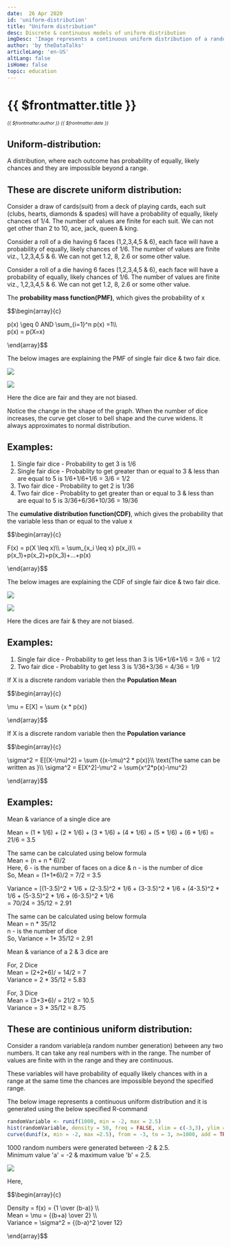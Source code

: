 ```yaml
---
date:  26 Apr 2020
id: 'uniform-distribution'
title: "Uniform distribution"
desc: Discrete & continuous models of uniform distribution
imgDesc: 'Image represents a continuous uniform distribution of a random numbers'
author: 'by theDataTalks'
articleLang: 'en-US'
altLang: false
isHome: false
topic: education
---
```


# {{ $frontmatter.title }}
<i style="font-size: 0.75em;"> {{ $frontmatter.author }} {{ $frontmatter.date }} </i>

## Uniform-distribution:
A distribution, where each outcome has probability of equally, likely chances and they are impossible beyond a range.

## These are discrete uniform distribution:

Consider a draw of cards(suit) from a deck of playing cards, each suit (clubs, hearts, diamonds & spades) will have a probability of equally, likely chances of 1/4.
The number of values are finite for each suit. We can not get other than 2 to 10, ace, jack, queen & king. 

Consider a roll of a die having 6 faces (1,2,3,4,5 & 6), each face will have a probability of equally, likely chances of 1/6.
The number of values are finite viz., 1,2,3,4,5 & 6. We can not get 1.2, 8, 2.6 or some other value.

Consider a roll of a die having 6 faces (1,2,3,4,5 & 6), each face will have a probability of equally, likely chances of 1/6.
The number of values are finite viz., 1,2,3,4,5 & 6. We can not get 1.2, 8, 2.6 or some other value.

The **probability mass function(PMF)**, which gives the probability of x

$$\begin{array}{c}

p(x) \geq 0     AND     \sum_{i=1}^n p(x) =1\\\      
p(x) = p(X=x)

\end{array}$$

The below images are explaining the PMF of single fair dice & two fair dice.

![](/img/education/uniform-distribution/single-fair-dice-pmf.png)

![](/img/education/uniform-distribution/two-fair-dice-pmf.png)

Here the dice are fair and they are not biased. 

Notice the change in the shape of the graph. When the number of dice increases, the curve get closer to bell shape and the curve widens.
It always approximates to normal distribution.


## Examples:
1. Single fair dice - Probability to get 3 is 1/6
2. Single fair dice - Probablity to get greater than or equal to 3 & less than are equal to 5 is 1/6+1/6+1/6 = 3/6 = 1/2
3. Two fair dice - Probability to get 2 is 1/36
4. Two fair dice - Probablity to get greater than or equal to 3 & less than are equal to 5 is 3/36+6/36+10/36 = 19/36

The **cumulative distribution function(CDF)**, which gives the probability that the variable less than or equal to the value x

$$\begin{array}{c}

F(x) = p(X \leq x)\\\\
= \sum_{x_i \leq x} p(x_i)\\\\
= p(x_1)+p(x_2)+p(x_3)+...+p(x)

\end{array}$$
<!-- 
For any two population values a < b, 

$$\begin{array}{c}

p(a \leq X \leq b) = \sum_{a}^b p(x)\\\\ 
= F(b) - F(\overline{a})\\\\
\text{Where }
\overline{a}\\\\
\text{ is the preceding value of a, in the sorted population.}

\end{array}$$
 -->
The below images are explaining the CDF of single fair dice & two fair dice.

![](/img/education/uniform-distribution/single-fair-dice-cdf.png)

![](/img/education/uniform-distribution/two-fair-dice-cdf.png)


Here the dices are fair & they are not biased. 

## Examples:
1. Single fair dice - Probability to get less than 3 is 1/6+1/6+1/6 = 3/6 = 1/2
2. Two fair dice - Probablity to get less 3 is 1/36+3/36 = 4/36 = 1/9

If X is a discrete random variable then the **Population Mean**

$$\begin{array}{c}

\mu = E[X] = \sum {x * p(x)}

\end{array}$$

If X is a discrete random variable then the **Population variance**

$$\begin{array}{c}

\sigma^2 = E[(X-\mu)^2] = \sum {(x-\mu)^2 * p(x)}\\\\
\text{The same can be written as }\\\\
\sigma^2 = E[X^2]-\mu^2 = \sum{x^2*p(x)-\mu^2}

\end{array}$$

## Examples:

Mean & variance of a single dice are

Mean = (1 * 1/6) + (2 * 1/6) + (3 * 1/6) + (4 * 1/6) + (5 * 1/6) + (6 * 1/6) = 21/6 = 3.5  

The same can be calculated using below formula  
Mean = (n + n * 6)/2  
Here, 6 - is the number of faces on a dice & n - is the number of dice  
So, Mean = (1+1*6)/2 = 7/2 = 3.5

Variance    = [(1-3.5)^2 * 1/6 + (2-3.5)^2 * 1/6 + (3-3.5)^2 * 1/6 + (4-3.5)^2 * 1/6 + (5-3.5)^2 * 1/6 + (6-3.5)^2 * 1/6  
            = 70/24 = 35/12 = 2.91

The same can be calculated using below formula  
Mean = n * 35/12   
n - is the number of dice    
So, Variance = 1* 35/12 = 2.91

Mean & variance of a 2 & 3 dice are

For, 2 Dice  
Mean = (2+2*6)/ = 14/2 = 7  
Variance = 2 * 35/12 = 5.83

For, 3 Dice  
Mean = (3+3*6)/ = 21/2 = 10.5  
Variance = 3 * 35/12 = 8.75


## These are continious uniform distribution:

Consider a random variable(a random number generation) between any two numbers. It can take any real numbers with in the range.
The number of values are finite with in the range and they are continuous.

These variables will have probability of equally likely chances with in a range at the same time the chances are impossible beyond the specified range.

The below image represents a continuous uniform distribution and it is generated using the below specified R-command

```r
randomVariable <- runif(1000, min = -2, max = 2.5)  
hist(randomVariable, density = 50, freq = FALSE, xlim = c(-3,3), ylim = c(0, 0.3))  
curve(dunif(x, min = -2, max =2.5), from = -3, to = 3, n=1000, add = TRUE, col = "red", lwd=2)  
```

1000 random numbers were generated between -2 & 2.5.  
Minimum value 'a' = -2 & maximum value 'b' = 2.5.  


![](/img/education/uniform-distribution/continuous-uniform-distribution.png)

Here, 

$$\begin{array}{c}

Density = f(x) = {1 \over (b-a)} \\\\  
Mean = \mu = {(b+a) \over 2} \\\\  
Variance = \sigma^2 = {(b-a)^2 \over 12}

\end{array}$$ 

<style>

</style>